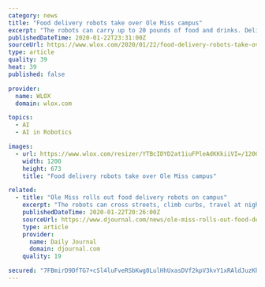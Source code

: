 ```yaml
---
category: news
title: "Food delivery robots take over Ole Miss campus"
excerpt: "The robots can carry up to 20 pounds of food and drinks. Deliveries typically take just minutes. The robots use artificial intelligence and sensors to travel on sidewalks and navigate around any obstacles. They can even drive over curbs, across streets and through rain or snow. In case of any issues, a human can take control of the machine ..."
publishedDateTime: 2020-01-22T23:31:00Z
sourceUrl: https://www.wlox.com/2020/01/22/food-delivery-robots-take-over-ole-miss-campus/
type: article
quality: 39
heat: 39
published: false

provider:
  name: WLOX
  domain: wlox.com

topics:
  - AI
  - AI in Robotics

images:
  - url: https://www.wlox.com/resizer/YTBcIDYD2at1iuFPleAdKKkiiVI=/1200x0/arc-anglerfish-arc2-prod-raycom.s3.amazonaws.com/public/K5HBSHMBJFB7DEYPZIQESOTIQE.jpg
    width: 1200
    height: 673
    title: "Food delivery robots take over Ole Miss campus"

related:
  - title: "Ole Miss rolls out food delivery robots on campus"
    excerpt: "The robots can cross streets, climb curbs, travel at night and operate in rain and snow using a combination of sophisticated machine learning, artificial intelligence and sensors to navigate. A team of humans can monitor the robots’ progress remotely and take control if needed. “We're honored to be able to help make lives a little bit ..."
    publishedDateTime: 2020-01-22T20:26:00Z
    sourceUrl: https://www.djournal.com/news/ole-miss-rolls-out-food-delivery-robots-on-campus/article_c0057fee-7283-5355-b8f8-a558d5e1c76e.html
    type: article
    provider:
      name: Daily Journal
      domain: djournal.com
    quality: 19

secured: "7FBmirD9DfTG7+cSl4luFveRSbKwg0LulHhUxasDVf2kpV3kvY1xRAldJuzKhrL80nZOFzUPkOxwxR/khxCqc0INFTLP+3srgI/BY7wNK//qbqtFgyEDs9hvQELY52AGsuSmbQdAh8IUFOrgvAtUrShe0v8MjaNylpEetUGDTKuDxp/QreZWqTECuvGES92dMZURwDVAgI/uQT6Y3BVQhEYUrGPACww0wJ9OzEDlSyhKz4FwAICO0Z5W2E6fo1SO5lWTZfftvwK7tJYu39f1S5CeQ1meuN5Ghssz8H2Cm9TrkQkoKt5VL8dEmiP5cGt6vk0RmdjV2YnOhVM/pYIsovI+V2ZwSzt12f6FpmqNsVzoT7eqV2AGoPFD0wvQ7Ant54opUX2eHon9AYFY19NgaeWCfmZcRgELaV3uhGnudix9BnFisNbYhjdyszCaDKaEe1JLcuCXWUZantUe7c8w8iTF1C/N9YaiXtBkyZ1nJpU=;gEJvF9nz5UQxZ0E+92HawA=="
---
```


